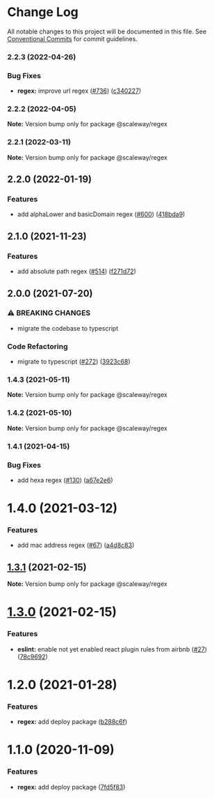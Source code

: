# Change Log

All notable changes to this project will be documented in this file.
See [Conventional Commits](https://conventionalcommits.org) for commit guidelines.

### 2.2.3 (2022-04-26)


### Bug Fixes

* **regex:** improve url regex ([#736](https://github.com/scaleway/scaleway-lib/issues/736)) ([c340227](https://github.com/scaleway/scaleway-lib/commit/c340227da34141c978237e7659404df84e680d7a))



### 2.2.2 (2022-04-05)

**Note:** Version bump only for package @scaleway/regex





### 2.2.1 (2022-03-11)

**Note:** Version bump only for package @scaleway/regex





## 2.2.0 (2022-01-19)


### Features

* add alphaLower and basicDomain regex ([#600](https://github.com/scaleway/scaleway-lib/issues/600)) ([418bda9](https://github.com/scaleway/scaleway-lib/commit/418bda9db7c3c342565e01433461d78079bb1b76))



## 2.1.0 (2021-11-23)


### Features

* add absolute path regex ([#514](https://github.com/scaleway/scaleway-lib/issues/514)) ([f271d72](https://github.com/scaleway/scaleway-lib/commit/f271d7251198f2119480a02dce844a283452e061))



## 2.0.0 (2021-07-20)


### ⚠ BREAKING CHANGES

* migrate the codebase to typescript

### Code Refactoring

* migrate to typescript ([#272](https://github.com/scaleway/scaleway-lib/issues/272)) ([3923c68](https://github.com/scaleway/scaleway-lib/commit/3923c68d6f7feadee7e2e30e32c9ef5d1f3003b9))



### 1.4.3 (2021-05-11)

**Note:** Version bump only for package @scaleway/regex





### 1.4.2 (2021-05-10)

**Note:** Version bump only for package @scaleway/regex





### 1.4.1 (2021-04-15)


### Bug Fixes

* add hexa regex ([#130](https://github.com/scaleway/scaleway-lib/issues/130)) ([a67e2e6](https://github.com/scaleway/scaleway-lib/commit/a67e2e65db928816bfa745bcf6f9631811e7640d))



# 1.4.0 (2021-03-12)


### Features

* add mac address regex ([#67](https://github.com/scaleway/scaleway-lib/issues/67)) ([a4d8c83](https://github.com/scaleway/scaleway-lib/commit/a4d8c8300f1d8503ca0f8bbfbb8a4595fc24123c))





## [1.3.1](https://github.com/scaleway/scaleway-lib/compare/@scaleway/regex@1.3.0...@scaleway/regex@1.3.1) (2021-02-15)

**Note:** Version bump only for package @scaleway/regex





# [1.3.0](https://github.com/scaleway/scaleway-lib/compare/@scaleway/regex@1.2.0...@scaleway/regex@1.3.0) (2021-02-15)


### Features

* **eslint:** enable not yet enabled react plugin rules from airbnb ([#27](https://github.com/scaleway/scaleway-lib/issues/27)) ([78c9692](https://github.com/scaleway/scaleway-lib/commit/78c9692fe56ca308e49fb1bb9ac80b5a6217a6f3))





# 1.2.0 (2021-01-28)


### Features

* **regex:** add deploy package ([b288c6f](https://github.com/scaleway/scaleway-lib/commit/b288c6f06bd6107064f5ea74acb2207954ec08e2))





# 1.1.0 (2020-11-09)


### Features

* **regex:** add deploy package ([7fd5f83](https://github.com/scaleway/scaleway-lib/commit/7fd5f83f31737dc11946bb9bcbd16cf443c4af0d))
